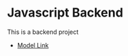 # Javascript Backend
This is a backend project

- [Model Link](https://app.eraser.io/workspace/YtPqZ1VogxGy1jzIDkzj)